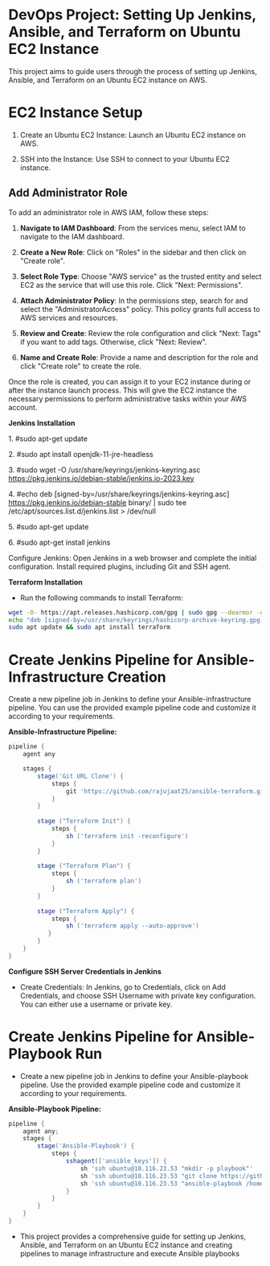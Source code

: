 # DevOps Project: Setting Up Jenkins, Ansible, and Terraform on Ubuntu EC2 Instance
This project aims to guide users through the process of setting up Jenkins, Ansible, and Terraform on an Ubuntu EC2 instance on AWS.

# EC2 Instance Setup

1. Create an Ubuntu EC2 Instance: Launch an Ubuntu EC2 instance on AWS.

2. SSH into the Instance: Use SSH to connect to your Ubuntu EC2 instance.

## Add Administrator Role

To add an administrator role in AWS IAM, follow these steps:

1. **Navigate to IAM Dashboard**: From the services menu, select IAM to navigate to the IAM dashboard.

2. **Create a New Role**: Click on "Roles" in the sidebar and then click on "Create role".

3. **Select Role Type**: Choose "AWS service" as the trusted entity and select EC2 as the service that will use this role. Click "Next: Permissions".

4. **Attach Administrator Policy**: In the permissions step, search for and select the "AdministratorAccess" policy. This policy grants full access to AWS services and resources.

5. **Review and Create**: Review the role configuration and click "Next: Tags" if you want to add tags. Otherwise, click "Next: Review".

6. **Name and Create Role**: Provide a name and description for the role and click "Create role" to create the role.

Once the role is created, you can assign it to your EC2 instance during or after the instance launch process. This will give the EC2 instance the necessary permissions to perform administrative tasks within your AWS account.


**Jenkins Installation**

1\. #sudo apt-get update

2\. #sudo apt install openjdk-11-jre-headless

3\. #sudo wget -O /usr/share/keyrings/jenkins-keyring.asc https://pkg.jenkins.io/debian-stable/jenkins.io-2023.key

4\. #echo deb [signed-by=/usr/share/keyrings/jenkins-keyring.asc] https://pkg.jenkins.io/debian-stable binary/ | sudo tee /etc/apt/sources.list.d/jenkins.list > /dev/null

5\. #sudo apt-get update

6\. #sudo apt-get install jenkins

Configure Jenkins: Open Jenkins in a web browser and complete the initial configuration. Install required plugins, including Git and SSH agent.

**Terraform Installation**
- Run the following commands to install Terraform:
```bash
wget -O- https://apt.releases.hashicorp.com/gpg | sudo gpg --dearmor -o /usr/share/keyrings/hashicorp-archive-keyring.gpg
echo "deb [signed-by=/usr/share/keyrings/hashicorp-archive-keyring.gpg] https://apt.releases.hashicorp.com $(lsb_release -cs) main" | sudo tee /etc/apt/sources.list.d/hashicorp.list
sudo apt update && sudo apt install terraform
```
# Create Jenkins Pipeline for Ansible-Infrastructure Creation
Create a new pipeline job in Jenkins to define your Ansible-infrastructure pipeline. You can use the provided example pipeline code and customize it according to your requirements.

**Ansible-Infrastructure Pipeline:**

```groovy
pipeline {
    agent any

    stages {
        stage('Git URL Clone') {
            steps {
                git 'https://github.com/rajujaat25/ansible-terraform.git'
            }
        }
        
        stage ("Terraform Init") {
            steps {
                sh ('terraform init -reconfigure') 
            }
        }
        
        stage ("Terraform Plan") {
            steps {
                sh ('terraform plan') 
            }
        }
                
        stage ("Terraform Apply") {
            steps {
                sh ('terraform apply --auto-approve') 
           }
        }
    }
}
```
**Configure SSH Server Credentials in Jenkins**
- Create Credentials: In Jenkins, go to Credentials, click on Add Credentials, and choose SSH Username with private key configuration. You can either use a username or private key.

# Create Jenkins Pipeline for Ansible-Playbook Run
- Create a new pipeline job in Jenkins to define your Ansible-playbook pipeline. Use the provided example pipeline code and customize it according to your requirements.

**Ansible-Playbook Pipeline:** 
```groovy
pipeline {
    agent any;
    stages {
        stage('Ansible-Playbook') {
            steps {
                sshagent(['ansible_keys']) {
                    sh 'ssh ubuntu@18.116.23.53 "mkdir -p playbook"'
                    sh 'ssh ubuntu@18.116.23.53 "git clone https://github.com/rajujaat25/ansible-nginx.git /home/ubuntu/playbook"'
                    sh 'ssh ubuntu@18.116.23.53 "ansible-playbook /home/ubuntu/playbook/deploymnet_nginx.yml"'
                }
            }
        }
    }        
}
```
- This project provides a comprehensive guide for setting up Jenkins, Ansible, and Terraform on an Ubuntu EC2 instance and creating pipelines to manage infrastructure and execute Ansible playbooks
